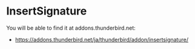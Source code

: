 # InsertSignature

You will be able to find it at addons.thunderbird.net:

- https://addons.thunderbird.net/ja/thunderbird/addon/insertsignature/
